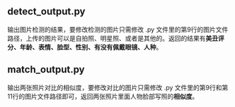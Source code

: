 ## detect_output.py
输出图片检测的结果，要修改检测的图片只需修改 .py 文件里的第9行的图片文件路径，上传的图片可以是自拍照、明星照、或者是其他的。返回的结果有<b>美丑评分、年龄、表情、脸型、性别、有没有佩戴眼镜、人种</b>。
## match_output.py
输出两张照片对比的相似度，要修改对比的图片只需修改 .py 文件里的第9行和第11行的图片文件路径即可，返回两张照片里面人物脸部写照的<b>相似度</b>。